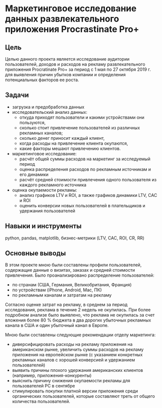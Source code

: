 # Маркетинговое исследование данных развлекательного приложения Procrastinate Pro+
## Цель
Целью данного проекта является исследование аудитории пользователей, доходов и расходов на рекламу развлекательного приложения Procratinate Pro+ за период с 1 мая по 27 октября 2019 г. для  выявления причин убытков компании и определения потенциальных факторов ее роста.
## Задачи
* загрузка и предобработка данных
* исследовательский анализ данных:
  * откуда приходят пользователи и какими устройствами они пользуются,
  * сколько стоит привлечение пользователей из различных рекламных каналов;
  * сколько денег приносит каждый клиент,
  * когда расходы на привлечение клиента окупаются,
  * какие факторы мешают привлечению клиентов.
* маркетинговое исследование:
  * расчёт общей суммы расходов на маркетинг за исследуемый период
  * оценка распределения расходов по рекламным источникам и его динамики
  * расчёт средней стоимости привлечения одного пользователя из каждого рекламного источника
* оценка окупаемости рекламы:
  * анализ графиков LTV и ROI, а также графиков динамики LTV, CAC и ROI
  * оценить конверсии новых пользователей в плательщиков и удержания пользователей
## Навыки и инструменты
python, pandas, matplotlib, бизнес-метрики (LTV, CAC, ROI, CR, RR)
## Основные выводы
В этом проекте мною были составлены профили пользователей, содержащие данные о визитах, заказах и средней стоимости привлечения. Было проанализировано распределение пользователей:
* по странам (США, Германия, Великобритания, Франция)
* по устройствам (iPhone, Android, Mac, ПК)
* по рекламным каналам и затратам на рекламу
 
Согласно оценке затрат на рекламу, в среднем за период исследования, реклама в течение 2 недель не окупилась. При более подробном анализе было выявлено, что реклама не окупилась за счет вложения более 80 % бюджета в два дорогих убыточных рекламных канала в США и один убыточный канал в Европе.

Мною были составлены следующие рекомендации отделу маркетинга:
* диверсифицировать расходы на рекламу приложения на американском рынке, увеличить суммы расходов на рекламу приложения на европейском рынке (с указанием конкретных рекламных каналов с хорошей конверсией и удержанием пользователей)
* выявить причины плохого удержания американских клиентов (например, приложения-конкуренты)
* выяснить причину снижения окупаемости рекламы для пользователей PC в сентябре
* стимулировать покупки платной версии приложения среди органических пользователей, которые составляют треть от общего количества пользователей.
